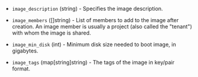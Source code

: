 <!-- Code generated from the comments of the ImageConfig struct in huaweicloud/image_config.go; DO NOT EDIT MANUALLY -->

- `image_description` (string) - Specifies the image description.

- `image_members` ([]string) - List of members to add to the image after creation. An image member is
  usually a project (also called the "tenant") with whom the image is
  shared.

- `image_min_disk` (int) - Minimum disk size needed to boot image, in gigabytes.

- `image_tags` (map[string]string) - The tags of the image in key/pair format.
